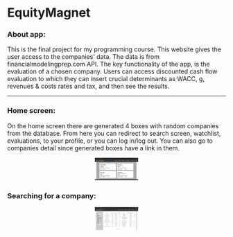 # EquityMagnet

### About app:
This is the final project for my programming course. This website gives the user access to the companies' data. The data is from financialmodelingprep.com API. The key functionality of the app, is the evaluation of a chosen company. Users can access discounted cash flow evaluation to which they can insert crucial determinants as WACC, g, revenues & costs rates and tax, and then see the results.
___
### Home screen:
On the home screen there are generated 4 boxes with random companies from the database. From here you can redirect to search screen, watchlist, evaluations, to your profile, or you can log in/log out. You can also go to companies detail since generated boxes have a link in them.

<p align="center">
    <img src="https://github.com/MichalDoman/EquityMagnet/blob/main/screenshots/home.png"  width="20%" height="30%">
</p>

### Searching for a company:
<p align="center">
    <img src="https://github.com/MichalDoman/EquityMagnet/blob/main/screenshots/companies.png"  width="20%" height="30%">
</p>